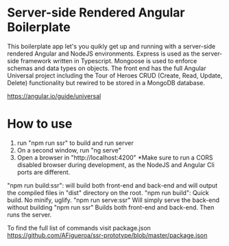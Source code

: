 # Server-side Rendered Angular Boilerplate

This boilerplate app let's you quikly get up and running with a server-side rendered Angular and NodeJS environments. Express is used as the server-side framework written in Typescript. Mongoose is used to enforce schemas and data types on objects. The front end has the full Angular Universal project including the Tour of Heroes CRUD (Create, Read, Update, Delete) functionality but rewired to be stored in a MongoDB database.

https://angular.io/guide/universal

# How to use
1. run "npm run ssr" to build and run server
2. On a second window, run "ng serve"
3. Open a browser in "http://localhost:4200"
*Make sure to run a CORS disabled browser during development, as the NodeJS and Angular Cli ports are different.

"npm run build:ssr": will build both front-end and back-end and will output the compiled files in "dist" directory on the root.
"npm run build": Quick build. No minify, uglify.
"npm run serve:ssr" Will simply serve the back-end without building
"npm run ssr" Builds both front-end and back-end. Then runs the server.

To find the full list of commands visit package.json 
https://github.com/AFigueroa/ssr-prototype/blob/master/package.json
